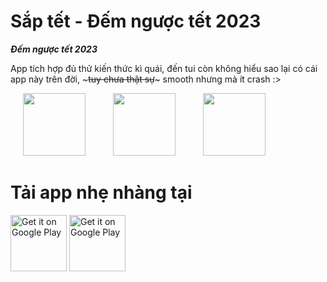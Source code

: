 Sắp tết - Đếm ngược tết 2023
====================

***Đếm ngược tết 2023***

App tích hợp đủ thử kiến thức kì quái, đến tui còn không hiểu sao lại có cái app này trên đời, ~~~tuy chưa thật sự~~~ smooth nhưng mà ít crash :>



<img src="https://play-lh.googleusercontent.com/64gYDM8J7k1gbwN1l5yK6ZwJJFkS9qsBrgA9q2D1uf_CaZUDRu18KAuYG1kscAPkiP4=w720-h310-rw" width="100" hspace="20" align = "lef">
<img src="https://play-lh.googleusercontent.com/2BES5SNfEeuY6YwZkhmk0kMiWu2LeSGPWDKBSP3X8w7ZNDdEHIAvdNEslqdX5SM0E_87=w720-h620-rw" width="100" hspace="20">
<img src="https://play-lh.googleusercontent.com/KEAYn6DU3K5Axzbsxa61nmrTXJiXCgqgH8GlJDhESZmAc4m2W2Uv77jDetsjpn15RQ=w1440-h620-rw" width="100" hspace="20">

Tải app nhẹ nhàng tại
=========


<a href="https://play.google.com/store/apps/details?id=com.thanh_nguyen.tet_count_down&hl=en&gl=US" target="_blank">
<img src="https://play-lh.googleusercontent.com/pZCxsZZX1TzPlULn4ONQT6J8K5-STyzra-xY3sldAnNZpm7KiOiSDE_ubH_oY_8dQ6A=s360-rw" alt="Get it on Google Play" height="90"/></a>

<a href="https://play.google.com/store/apps/details?id=com.thanh_nguyen.tet_count_down&hl=en&gl=US">
<img src="https://play.google.com/intl/en_us/badges/images/generic/en-play-badge.png" alt="Get it on Google Play" height="90"/></a>
